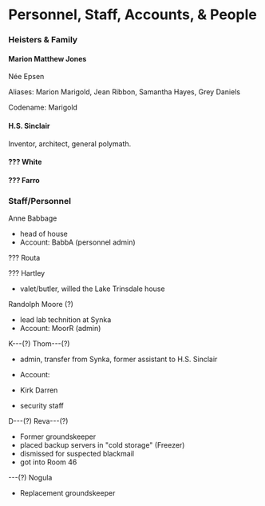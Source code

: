# Personnel, Staff, Accounts, & People

### Heisters & Family

#### Marion Matthew Jones

Née Epsen

Aliases: Marion Marigold, Jean Ribbon, Samantha Hayes, Grey Daniels

Codename: Marigold

#### H.S. Sinclair

Inventor, architect, general polymath.

#### ??? White

#### ??? Farro

### Staff/Personnel

Anne Babbage
- head of house
- Account: BabbA (personnel admin)

??? Routa

??? Hartley
- valet/butler, willed the Lake Trinsdale house

Randolph Moore (?)
- lead lab technition at Synka
- Account: MoorR (admin)

K---(?) Thom---(?)
- admin, transfer from Synka, former assistant to H.S. Sinclair
- Account:

- Kirk Darren
- security staff

D---(?) Reva---(?)
- Former groundskeeper
- placed backup servers in "cold storage" (Freezer)
- dismissed for suspected blackmail
- got into Room 46

---(?) Nogula
- Replacement groundskeeper
